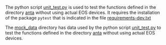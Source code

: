 The python script [unit_test.py](unit_test.py) is used to test the functions defined in the directory [anta](../anta) without using actual EOS devices.
It requires the installation of the package `pytest` that is indicated in the file [requirements-dev.txt](../requirements-dev.txt)

The [mock_data](mock_data) directory has data used by the python script [unit_test.py](unit_test.py) to test the functions defined in the directory [anta](../anta) without using actual EOS devices.
